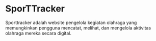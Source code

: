 # SporTTracker
Sporttracker adalah website pengelola  kegiatan olahraga yang memungkinkan  pengguna mencatat, melihat, dan  mengelola aktivitas olahraga mereka  secara digital. 
